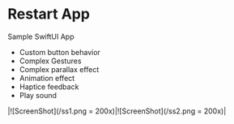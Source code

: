 # Restart App
Sample SwiftUI App
- Custom button behavior
- Complex Gestures
- Complex parallax effect
- Animation effect
- Haptice feedback
- Play sound

|![ScreenShot](/ss1.png = 200x)|![ScreenShot](/ss2.png = 200x)|